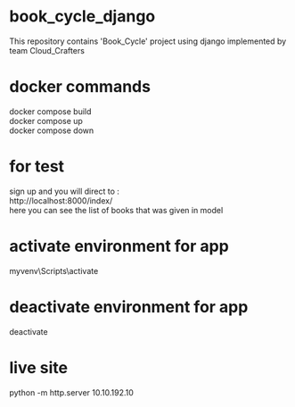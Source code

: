 # book_cycle_django
This repository contains 'Book_Cycle' project using django implemented by team Cloud_Crafters



# docker commands 
docker compose build <br>
docker compose up <br>
docker compose down <br>

# for test 
sign up and you will direct to : <br>
http://localhost:8000/index/ <br>
here you can see the list of books that was given in model <br>

# activate environment for app
myvenv\Scripts\activate

# deactivate environment for app
deactivate

# live site


python -m http.server
10.10.192.10